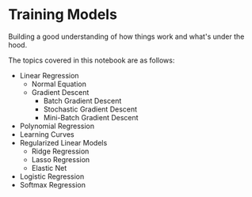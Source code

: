 # Training Models
Building a good understanding of how things work and what's under the hood.

The topics covered in this notebook are as follows:
* Linear Regression
  * Normal Equation
  * Gradient Descent
    * Batch Gradient Descent
    * Stochastic Gradient Descent
    * Mini-Batch Gradient Descent
* Polynomial Regression
* Learning Curves
* Regularized Linear Models
  * Ridge Regression
  * Lasso Regression
  * Elastic Net
* Logistic Regression
* Softmax Regression
